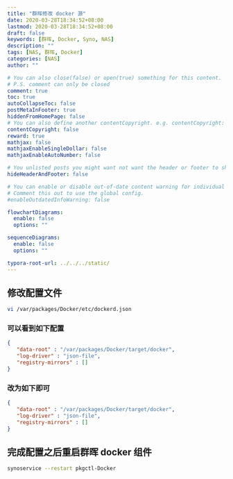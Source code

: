 ```yaml
---
title: "群晖修改 docker 源"
date: 2020-03-28T18:34:52+08:00
lastmod: 2020-03-28T18:34:52+08:00
draft: false
keywords: [群晖, Docker, Syno, NAS]
description: ""
tags: [NAS, 群晖, Docker]
categories: [NAS]
author: ""

# You can also close(false) or open(true) something for this content.
# P.S. comment can only be closed
comment: true
toc: true
autoCollapseToc: false
postMetaInFooter: true
hiddenFromHomePage: false
# You can also define another contentCopyright. e.g. contentCopyright: "This is another copyright."
contentCopyright: false
reward: true
mathjax: false
mathjaxEnableSingleDollar: false
mathjaxEnableAutoNumber: false

# You unlisted posts you might want not want the header or footer to show
hideHeaderAndFooter: false

# You can enable or disable out-of-date content warning for individual post.
# Comment this out to use the global config.
#enableOutdatedInfoWarning: false

flowchartDiagrams:
  enable: false
  options: ""

sequenceDiagrams: 
  enable: false
  options: ""

typora-root-url: ../../../static/
---
```


## 修改配置文件

```bash
vi /var/packages/Docker/etc/dockerd.json
```  

### 可以看到如下配置

```json
{
   "data-root" : "/var/packages/Docker/target/docker",
   "log-driver" : "json-file",
   "registry-mirrors" : []
}
```
### 改为如下即可

```json
{
   "data-root" : "/var/packages/Docker/target/docker",
   "log-driver" : "json-file",
   "registry-mirrors" : []
}
```

## 完成配置之后重启群晖 docker 组件

```bash
synoservice --restart pkgctl-Docker
```
